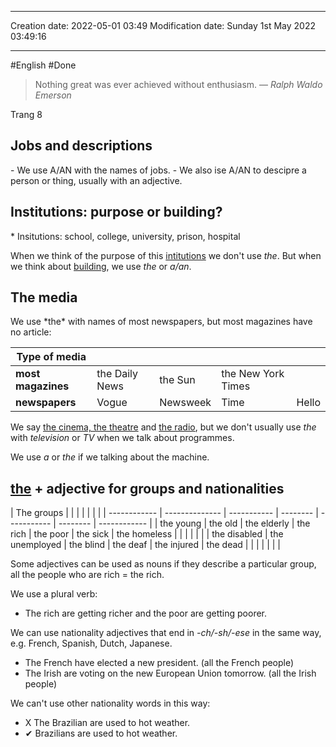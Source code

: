 

----
Creation date: 2022-05-01 03:49
Modification date: Sunday 1st May 2022 03:49:16

----

#English 
#Done 

> Nothing great was ever achieved without enthusiasm.
> — <cite>Ralph Waldo Emerson</cite>

Trang 8
<h2>Jobs and descriptions</h2>
- We use A/AN with the names of jobs.
- We also ise A/AN to descipre a person or thing, usually with an adjective.

<h2>Institutions: purpose or building?</h2>
* Insitutions: school, college, university, prison, hospital

When we think of the purpose of this <u>intitutions</u> we don't use *the*.
But when we think about <u>building</u>, we use *the* or *a/an*.
<h2>The media</h2>
We use *the* with names of most newspapers, but most magazines have no article:

| **Type of media**  |                |          |                    |       |
| ------------------ | -------------- | -------- | ------------------ | ----- |
| **most magazines** | the Daily News | the Sun  | the New York Times |       |
| **newspapers**     | Vogue          | Newsweek | Time               | Hello |

We say <u>the cinema, the theatre</u> and <u>the radio</u>, but we don't usually use *the* with *television* or *TV* when we talk about programmes.

We use *a* or *the* if we talking about the machine.
<h2> <u>the</u> + adjective for groups and nationalities</h2>
| The groups   |                |             |          |             |          |              |   
| ------------ | -------------- | ----------- | -------- | ----------- | -------- | ------------ | 
| the young    | the old        | the elderly | the rich | the poor    | the sick | the homeless |     |     |     |     |     |
| the disabled | the unemployed | the blind   | the deaf | the injured | the dead |              |     |     |     |     |     |

Some adjectives can be used as nouns if they describe a particular group, all the people who are rich = the rich.

We use a plural verb:
- The rich are getting richer and the poor are getting poorer.

We can use nationality adjectives that end in *-ch/-sh/-ese* in the same way,
e.g. French, Spanish, Dutch, Japanese.
- The French have elected a new president. (all the French people)
- The Irish are voting on the new European Union tomorrow. (all the Irish people)

We can't use other nationality words in this way: 
- X The Brazilian are used to hot weather. 
- ✔ Brazilians are used to hot weather.